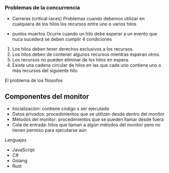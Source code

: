 ### Problemas de la concurrencia

- Carreras (critical races)
Problemas cuando debemos utilizar en cualquiera de los hilos los recursos entre uno o varios hilos


- puntos muertos
Ocurre cuando un hilo debe esperar a un evento que nuca sucederá 
se deben cumplir 4 condiciones

1. Los hilos deben tener derechos exclusivos a los recursos.
2. Los hilos deben de contener algunos recursos mientras esperan otros.
3. Los recursos no pueden eliminar de los hilos en espera.
4. Existe una cadena circular de hilos en las que cada uno contiene uno o más recursos del siguiente hilo

El problema de los filosofos 


## Componentes del monitor 

* Inicialización: contiene código s ser ejecutado
* Datos privados: procedimientos que se utilizan desde dentro del monitor
* Métodos del monitor: procedimientos que se pueden llamar desde fuera
* Cola de entrada: hilos que llaman a algún métodos del monitor pero no tienen permiso para ejecutarse aún


Lenguajes 

- JavaScript
- C#
- Golang
- Rust

